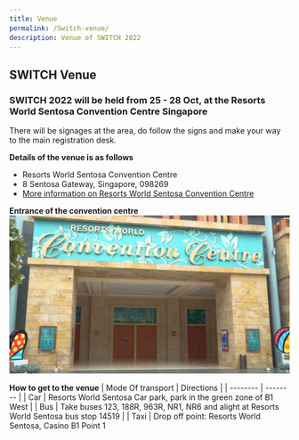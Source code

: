 ```yaml
---
title: Venue
permalink: /Switch-venue/
description: Venue of SWITCH 2022
---
```

## SWITCH Venue 

### **SWITCH 2022 will be held from 25 - 28 Oct, at the Resorts World Sentosa Convention Centre Singapore**

There will be signages at the area, do follow the signs and make your way to the main registration desk.

**Details of the venue is as follows**
* Resorts World Sentosa Convention Centre 
* 8 Sentosa Gateway, Singapore, 098269
* [More information on Resorts World Sentosa Convention Centre ](https://www.rwsentosa.com/en)

**Entrance of the convention centre**
![Entrance of Resorts World Sentosa Convention Centre SWITCH 2022](/images/maxresdefault%20(2).jpg)

**How to get to the venue**
| Mode Of transport  | Directions | 
| -------- | -------- |
| Car  | Resorts World Sentosa Car park, park in the green zone of B1 West  |
| Bus |  Take buses 123, 188R, 963R, NR1, NR6 and alight at Resorts World Sentosa bus stop 14519 |
| Taxi | Drop off point: Resorts World Sentosa, Casino B1 Point 1



